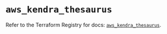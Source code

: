 # `aws_kendra_thesaurus`

Refer to the Terraform Registry for docs: [`aws_kendra_thesaurus`](https://registry.terraform.io/providers/hashicorp/aws/4.54.0/docs/resources/kendra_thesaurus).
